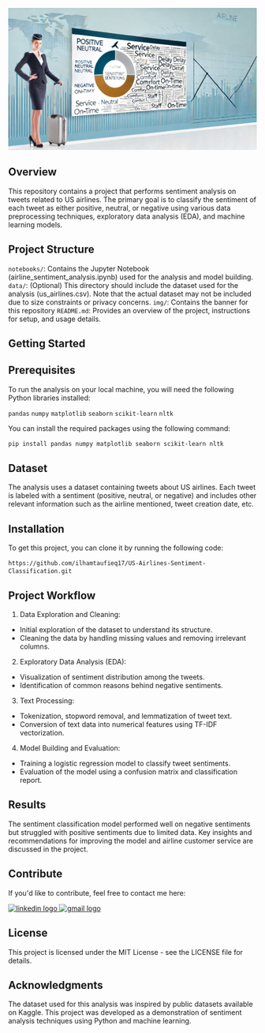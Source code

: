 ![Header](./img/banner.jpg)

## Overview

This repository contains a project that performs sentiment analysis on tweets related to US airlines. The primary goal is to classify the sentiment of each tweet as either positive, neutral, or negative using various data preprocessing techniques, exploratory data analysis (EDA), and machine learning models.

## Project Structure

`notebooks/`: Contains the Jupyter Notebook (airline_sentiment_analysis.ipynb) used for the analysis and model building.
`data/`: (Optional) This directory should include the dataset used for the analysis (us_airlines.csv). Note that the actual dataset may not be included due to size constraints or privacy concerns.
`img/`: Contains the banner for this repository
`README.md`: Provides an overview of the project, instructions for setup, and usage details.

## Getting Started

## Prerequisites
To run the analysis on your local machine, you will need the following Python libraries installed:

`pandas`
`numpy`
`matplotlib`
`seaborn`
`scikit-learn`
`nltk`

You can install the required packages using the following command:

```bash
pip install pandas numpy matplotlib seaborn scikit-learn nltk
```

## Dataset
The analysis uses a dataset containing tweets about US airlines. Each tweet is labeled with a sentiment (positive, neutral, or negative) and includes other relevant information such as the airline mentioned, tweet creation date, etc.

## Installation

To get this project, you can clone it by running the following code:

    https://github.com/ilhamtaufieq17/US-Airlines-Sentiment-Classification.git
    
## Project Workflow
1. Data Exploration and Cleaning:
- Initial exploration of the dataset to understand its structure.
- Cleaning the data by handling missing values and removing irrelevant columns.

2. Exploratory Data Analysis (EDA):
- Visualization of sentiment distribution among the tweets.
- Identification of common reasons behind negative sentiments.

3. Text Processing:
- Tokenization, stopword removal, and lemmatization of tweet text.
- Conversion of text data into numerical features using TF-IDF vectorization.

4. Model Building and Evaluation:
- Training a logistic regression model to classify tweet sentiments.
- Evaluation of the model using a confusion matrix and classification report.

## Results

The sentiment classification model performed well on negative sentiments but struggled with positive sentiments due to limited data. Key insights and recommendations for improving the model and airline customer service are discussed in the project.

## Contribute

If you'd like to contribute, feel free to contact me here:

<a href="https://www.linkedin.com/in/ilham-taufieq-julfianto/" target="_blank">
    <img src="https://raw.githubusercontent.com/maurodesouza/profile-readme-generator/master/src/assets/icons/social/linkedin/default.svg" width="52" height="40" alt="linkedin logo"/>
  </a>
  <a href="mailto:taufieq17@gmail.com" target="_blank">
    <img src="https://raw.githubusercontent.com/maurodesouza/profile-readme-generator/master/src/assets/icons/social/gmail/default.svg"  width="52" height="40" alt="gmail logo"/>
  </a>

## License

This project is licensed under the MIT License - see the LICENSE file for details.

## Acknowledgments

The dataset used for this analysis was inspired by public datasets available on Kaggle.
This project was developed as a demonstration of sentiment analysis techniques using Python and machine learning.
